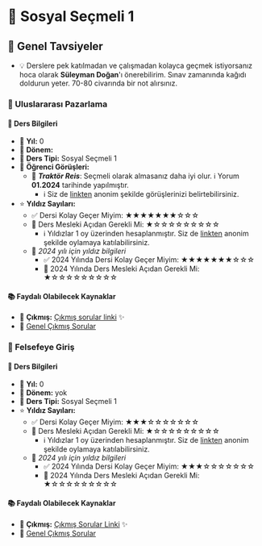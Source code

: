 # 📅 Sosyal Seçmeli 1

## 📝 Genel Tavsiyeler

- 💡 Derslere pek katılmadan ve çalışmadan kolayca geçmek istiyorsanız hoca olarak **Süleyman Doğan**'ı önerebilirim. Sınav zamanında kağıdı doldurun yeter. 70-80 civarında bir not alırsınız.

### 📘 Uluslararası Pazarlama

#### 📄 Ders Bilgileri

- 📅 **Yıl:** 0
- 📆 **Dönem:** 
- 🏫 **Ders Tipi:** Sosyal Seçmeli 1
- 💭 **Öğrenci Görüşleri:**
  - 👤 **_Traktör Reis_**: Seçmeli olarak almasanız daha iyi olur. ℹ️ Yorum **01.2024** tarihinde yapılmıştır.
    - ℹ️ Siz de [linkten](https://forms.gle/SzNmK1w4rVaKE4ee8) anonim şekilde görüşlerinizi belirtebilirsiniz.
- ⭐ **Yıldız Sayıları:**
  - ✅ Dersi Kolay Geçer Miyim: ★★★★★★★☆☆☆
  - 🎯 Ders Mesleki Açıdan Gerekli Mi: ★☆☆☆☆☆☆☆☆☆
    - ℹ️ Yıldızlar 1 oy üzerinden hesaplanmıştır. Siz de [linkten](https://forms.gle/3njZjmhm215YCAxe6) anonim şekilde oylamaya katılabilirsiniz.
  - 📅 *2024 yılı için yıldız bilgileri*
    - ✅ 2024 Yılında Dersi Kolay Geçer Miyim: ★★★★★★★☆☆☆
    - 🎯 2024 Yılında Ders Mesleki Açıdan Gerekli Mi: ★☆☆☆☆☆☆☆☆☆

#### 📚 Faydalı Olabilecek Kaynaklar

- 📄 **Çıkmış:** [Çıkmış sorular linki](https://drive.google.com/drive/folders/1z5IZPgFCbULx0oEQAdYumGVgD3r6u_zY?usp=drive_link) ✨
- 📄 [Genel Çıkmış Sorular](https://drive.google.com/drive/folders/1imIiwx0xxIPWREGP-YqotnFdUku8Ealf?usp=sharing)

### 📘 Felsefeye Giriş

#### 📄 Ders Bilgileri

- 📅 **Yıl:** 0
- 📆 **Dönem:** yok
- 🏫 **Ders Tipi:** Sosyal Seçmeli 1
- ⭐ **Yıldız Sayıları:**
  - ✅ Dersi Kolay Geçer Miyim: ★★★☆☆☆☆☆☆☆
  - 🎯 Ders Mesleki Açıdan Gerekli Mi: ★☆☆☆☆☆☆☆☆☆
    - ℹ️ Yıldızlar 1 oy üzerinden hesaplanmıştır. Siz de [linkten](https://forms.gle/3njZjmhm215YCAxe6) anonim şekilde oylamaya katılabilirsiniz.
  - 📅 *2024 yılı için yıldız bilgileri*
    - ✅ 2024 Yılında Dersi Kolay Geçer Miyim: ★★★☆☆☆☆☆☆☆
    - 🎯 2024 Yılında Ders Mesleki Açıdan Gerekli Mi: ★☆☆☆☆☆☆☆☆☆

#### 📚 Faydalı Olabilecek Kaynaklar

- 📄 **Çıkmış:** [Çıkmış Sorular Linki](https://drive.google.com/drive/folders/1-Z0Rd7tW8ySNVd_DekaU2g2gWrWPUbu-?usp=drive_link) ✨
- 📄 [Genel Çıkmış Sorular](https://drive.google.com/drive/folders/1imIiwx0xxIPWREGP-YqotnFdUku8Ealf?usp=sharing)
